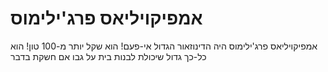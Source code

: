 # אמפיקויליאס פרג'ילימוס

אמפיקויליאס פרג'ילימוס היה הדינוזאור הגדול אי-פעם! הוא שקל יותר מ-100 טון! הוא
כל-כך גדול שיכולת לבנות בית על גבו אם חשקת בדבר
